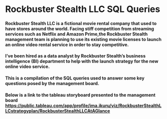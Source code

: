 # Rockbuster Stealth LLC SQL Queries
#### Rockbuster Stealth LLC is a fictional movie rental company that used to have stores around the world. Facing stiff competition from streaming services such as Netflix and Amazon Prime,the Rockbuster Stealth management team is planning to use its existing movie licenses to launch an online video rental service in order to stay competitive.
#### I’ve been hired as a data analyst by Rockbuster Stealth’s business intelligence (BI) department to help with the launch strategy for the new online video service. 
#### This is a compilation of the SQL queries used to answer some key questions posed by the management board.

#### Below is a link to the tableau storyboard presented to the management board https://public.tableau.com/app/profile/ima.ikuru/viz/RockbusterStealthLLCstrategyplan/RockbusterStealthLLCAtAGlance
